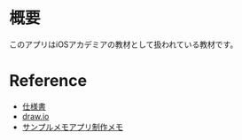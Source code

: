 # 概要
このアプリはiOSアカデミアの教材として扱われている教材です。

# Reference
- [仕様書](https://init-inc.kibe.la/notes/4687)
- [draw.io](https://app.diagrams.net/#G1bMjjNBH5L7kX8l3pKEf5F5v44uTjCX82)
- [サンプルメモアプリ制作メモ](https://init-inc.kibe.la/notes/4688)


